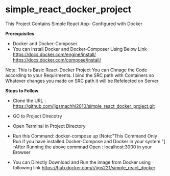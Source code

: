 # simple_react_docker_project
This Project Contains Simple React App- Configured with Docker

<b>Prerequisites</b>
- Docker and Docker-Composer 
- You can Install Docker and Docker-Composer Using Below Link
https://docs.docker.com/engine/install/
https://docs.docker.com/compose/install/

Note: This is Basic React-Docker Project You can Chnage the Code according to your Requirments. I bind the SRC path with Containers so Whatever changes you made on SRC path it will be Refelected on Server

<b>Steps to Follow</b>
- Clone the URL : https://github.com/jigsmachhi2010/simple_react_docker_project.git
- GO to Project DIrecotry
- Open Terminal in Project Directory
- Run this Command: docker-compose up [Note:"This Command Only Run if you have installed Docker-Compose and Docker in your system "]
-After Running the above commnad Open :   localhost:3000 in your Browser


- You can Directly Download and Run the image from Docker using following link 
https://hub.docker.com/r/jigs221/simple_react_docker